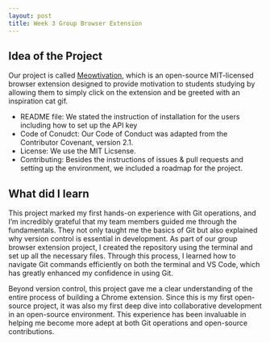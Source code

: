 ```yaml
---
layout: post
title: Week 3 Group Browser Extension
---
```


## Idea of the Project
Our project is called [Meowtivation](https://github.com/ossd-s25/Meowtivation), which is an open-source MIT-licensed browser extension designed to provide motivation to students studying by allowing them to simply click on the extension and be greeted with an inspiration cat gif.
- README file: We stated the instruction of installation for the users including how to set up the API key
- Code of Conudct: Our Code of Conduct was adapted from the Contributor Covenant, version 2.1. 
- License: We use the MIT Licsense.
- Contributing: Besides the instructions of issues & pull requests and setting up the environment, we included a roadmap for the project.

## What did I learn
This project marked my first hands-on experience with Git operations, and I’m incredibly grateful that my team members guided me through the fundamentals. They not only taught me the basics of Git but also explained why version control is essential in development. As part of our group browser extension project, I created the repository using the terminal and set up all the necessary files. Through this process, I learned how to navigate Git commands efficiently on both the terminal and VS Code, which has greatly enhanced my confidence in using Git.

Beyond version control, this project gave me a clear understanding of the entire process of building a Chrome extension. Since this is my first open-source project, it was also my first deep dive into collaborative development in an open-source environment. This experience has been invaluable in helping me become more adept at both Git operations and open-source contributions.

